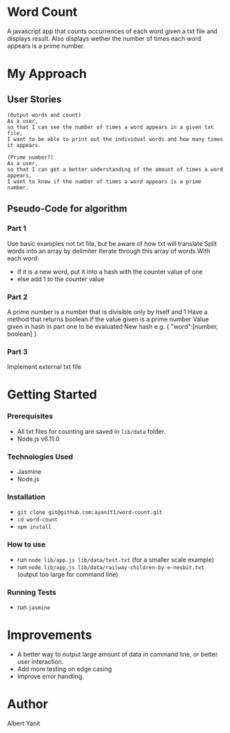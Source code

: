 Word Count
==========

A javascript app that counts occurrences of each word given a txt file and displays result. Also displays wether the number of times each word appears is a prime number.

My Approach
===========

## User Stories

```
(Output words and count)
As a user,
so that I can see the number of times a word appears in a given txt file,
I want to be able to print out the individual words and how many times it appears.

(Prime number?)
As a user,
so that I can get a better understanding of the amount of times a word appears,
I want to know if the number of times a word appears is a prime number.
```

## Pseudo-Code for algorithm

### Part 1
Use basic examples not txt file, but be aware of how txt will translate
Split words into an array by delimiter
Iterate through this array of words
With each word:
   - if it is a new word, put it into a hash with the counter value of one
   - else add 1 to the counter value

### Part 2
A prime number is a number that is divisible only by itself and 1
Have a method that returns boolean if the value given is a prime number
Value given in hash in part one to be evaluated
New hash e.g. { "word":[number, boolean] }  

### Part 3
Implement external txt file

Getting Started
===============

### Prerequisites
- All txt files for counting are saved in ```lib/data``` folder.
- Node.js v6.11.0

### Technologies Used
- Jasmine
- Node.js

### Installation
- ```git clone git@github.com:ayanit1/word-count.git ```
- ```cd word-count```
- ```npm install```

### How to use
- run ```node lib/app.js lib/data/test.txt``` (for a smaller scale example)
- run ```node lib/app.js lib/data/railway-children-by-e-nesbit.txt``` (output too large for command line)


### Running Tests
- run ```jasmine```

Improvements
============
- A better way to output large amount of data in command line, or better user interaction.
- Add more testing on edge casing
- Improve error handling.

Author
======
Albert Yanit
